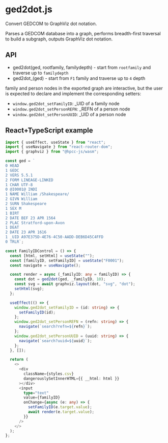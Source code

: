 # ged2dot.js

Convert GEDCOM to GraphViz dot notation. 

Parses a GEDCOM database into a graph, performs breadth-first traversal to build a subgraph, outputs GraphViz dot notation.

## API

 - ged2dot(ged, rootfamily, familydepth) - start from `rootfamily` and traverse up to `familydepth`
 - ged2dot_(ged) - start from `F1` family and traverse up to `4` depth

family and person nodes in the exported graph are interactive, but the user is expected to declare and implement the corresponding setters:

  - `window.ged2dot_setFamilyID`: _UID of a family node
  - `window.ged2dot_setPersonREFN`: _REFN of a person node
  - `window.ged2dot_setPersonUUID`: _UID of a person node
  
## React+TypeScript example

```typescript
import { useEffect, useState } from "react";
import { useNavigate } from "react-router-dom";
import { graphviz } from "@hpcc-js/wasm";

const ged = `
0 HEAD
1 GEDC
2 VERS 5.5.1
2 FORM LINEAGE-LINKED
1 CHAR UTF-8
0 @I0001@ INDI
1 NAME William /Shakespeare/
2 GIVN William
2 SURN Shakespeare
1 SEX M
1 BIRT
2 DATE BEF 23 APR 1564
2 PLAC Stratford-upon-Avon
1 DEAT
2 DATE 23 APR 1616
1 _UID A97E375D-4E76-4C50-AADD-DEB6D45C4FFD
0 TRLR`;

const FamilyIDControl = () => {
  const [html, setHtml] = useState("");
  const [familyID, setFamilyID] = useState("F0001");
  const navigate = useNavigate();

  const render = async (_familyID: any = familyID) => {
    const dot = ged2dot(ged, _familyID, 10);
    const svg = await graphviz.layout(dot, "svg", "dot");
    setHtml(svg);
  };

  useEffect(() => {
    window.ged2dot_setFamilyID = (id: string) => {
      setFamilyID(id);
    };
    window.ged2dot_setPersonREFN = (refn: string) => {
      navigate(`search?refn=${refn}`);
    };
    window.ged2dot_setPersonUUID = (uuid: string) => {
      navigate(`search?uuid=${uuid}`);
    };
  }, []);

  return (
    <>
      <div
        className={styles.csv}
        dangerouslySetInnerHTML={{ __html: html }}
      ></div>
      <input
        type="text"
        value={familyID}
        onChange={async (e: any) => {
          setFamilyID(e.target.value);
          await render(e.target.value);
        }}
      />
    </>
  );
};
```
